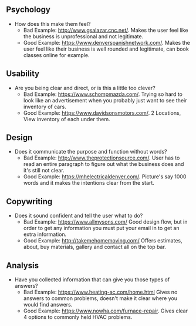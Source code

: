 ## Psychology
* How does this make them feel?
  * Bad Example: http://www.gsalazar.cnc.net/. Makes the user feel like the business is unprofessional and not legitimate.
  * Good Example: https://www.denverspanishnetwork.com/. Makes the user feel like their business is well rounded and legitimate, can book classes online for example.

## Usability
* Are you being clear and direct, or is this a little too clever?
    * Bad Example: https://www.schompmazda.com/. Trying so hard to look like an advertisement when you probably just want to see their inventory of cars.
    * Good Example: https://www.davidsonsmotors.com/. 2 Locations, View inventory of each under them.

## Design
* Does it communicate the purpose and function without words?
  * Bad Example: http://www.theprotectionsource.com/. User has to read an entire paragraph to figure out what the business does and it's still not clear.
  * Good Example: https://mhelectricaldenver.com/. Picture's say 1000 words and it makes the intentions clear from the start.

## Copywriting
* Does it sound confident and tell the user what to do?
  * Bad Example: https://www.allmysons.com/ Good design flow, but in order to get any information you must put your email in to get an extra information.
  * Good Example: http://takemehomemoving.com/ Offers estimates, about, buy materials, gallery and contact all on the top bar.

## Analysis
* Have you collected information that can give you those types of answers?
  * Bad Example: https://www.heating-ac.com/home.html Gives no answers to common problems, doesn't make it clear where you would find answers.
  * Good Example: https://www.nowha.com/furnace-repair. Gives clear 4 options to commonly held HVAC problems. 
